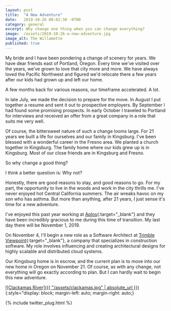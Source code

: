 ```yaml
---
layout: post
title:  "A New Adventure"
date:   2019-10-26 00:02:30 -0700
category: general
excerpt: Why change one thing when you can change everything?
image:  /assets/2019-10-26-a-new-adventure.jpg
image_alt: The Willamette
published: true
---
```


My bride and I have been pondering a change of scenery for years. We have dear friends east of Portland, Oregon. Every time we've visited over the years, we've grown to love that city more and more. We have always loved the Pacific Northwest and figured we'd relocate there a few years after our kids had grown up and left our home.

A few months back for various reasons, our timeframe accelerated. A lot.

In late July, we made the decision to prepare for the move. In August I put together a resume and sent it out to prospective employers. By September I had found some promising prospects. In early October I traveled to Portland for interviews and received an offer from a great company in a role that suits me very well.

Of course, the bittersweet nature of such a change looms large. For 21 years we built a life for ourselves and our family in Kingsburg. I've been blessed with a wonderful career in the Fresno area. We planted a church together in Kingsburg. The family home where our kids grew up is in Kingsburg. Most of our close friends are in Kingsburg and Fresno.

So why change a good thing?

I think a better question is: Why not?

Honestly, there are good reasons to stay, and good reasons to go. For my part, the opportunity to live in the woods and work in the city thrills me. I've never enjoyed hot Central California summers. The air wreaks havoc on my son who has asthma. But more than anything, after 21 years, I just sense it's time for a new adventure.

I've enjoyed this past year working at [Aplos](https://aplos.com){:target="_blank"} and they have been incredibly gracious to me during this time of transition. My last day there will be November 1, 2019.

On November 4, I'll begin a new role as a Software Architect at [Trimble Viewpoint](https://viewpoint.com){:target="_blank"}, a company that specializes in construction software. My role involves influencing and creating architectural designs for highly scalable and distributed cloud systems.

Our Kingsburg home is in escrow, and the current plan is to move into our new home in Oregon on November 21. Of course, as with any change, not everything will go exactly according to plan. But I can hardly wait to begin this new adventure.

[![Clackamas River]({{ "/assets/clackamas.jpg" | absolute_url }})](/assets/clackamas.jpg){:style="display: block; margin-left: auto; margin-right: auto;}

{% include twitter_plug.html %}
